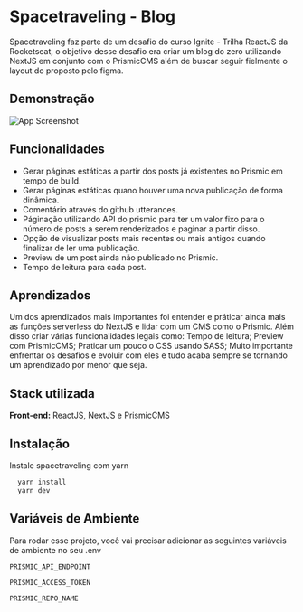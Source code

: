 # Spacetraveling - Blog

Spacetraveling faz parte de um desafio do curso Ignite - Trilha ReactJS da Rocketseat, o objetivo desse desafio era criar um blog do zero utilizando NextJS em conjunto com o PrismicCMS além de buscar seguir fielmente o layout do proposto pelo figma.

## Demonstração

![App Screenshot](https://i.ibb.co/YW0XJ8k/2022-02-08-20-13-22.gif)


## Funcionalidades

- Gerar páginas estáticas a partir dos posts já existentes no Prismic em tempo de build.
- Gerar páginas estáticas quano houver uma nova publicação de forma dinâmica.
- Comentário através do github utterances.
- Páginação utilizando API do prismic para ter um valor fixo para o número de posts a serem renderizados e paginar a partir disso.
- Opção de visualizar posts mais recentes ou mais antigos quando finalizar de ler uma publicação.
- Preview de um post ainda não publicado no Prismic.
- Tempo de leitura para cada post.


## Aprendizados

Um dos aprendizados mais importantes foi entender e práticar ainda mais as funções serverless do NextJS e lidar com um CMS como o Prismic.
Além disso criar várias funcionalidades legais como: Tempo de leitura; Preview com PrismicCMS; Praticar um pouco o CSS usando SASS;
Muito importante enfrentar os desafios e evoluir com eles e tudo acaba sempre se tornando um aprendizado por menor que seja.


## Stack utilizada

**Front-end:** ReactJS, NextJS e PrismicCMS



## Instalação

Instale spacetraveling com yarn

```bash
  yarn install
  yarn dev
```
    
## Variáveis de Ambiente

Para rodar esse projeto, você vai precisar adicionar as seguintes variáveis de ambiente no seu .env

`PRISMIC_API_ENDPOINT`

`PRISMIC_ACCESS_TOKEN`

`PRISMIC_REPO_NAME`

